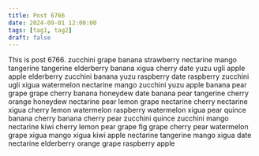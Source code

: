 ```yaml
---
title: Post 6766
date: 2024-09-01 12:00:00
tags: [tag1, tag2]
draft: false
---
```

This is post 6766.
zucchini
grape
banana
strawberry
nectarine
mango
tangerine
tangerine
elderberry
banana
xigua
cherry
date
yuzu
ugli
apple
apple
elderberry
zucchini
banana
yuzu
raspberry
date
raspberry
zucchini
ugli
xigua
watermelon
nectarine
mango
zucchini
yuzu
apple
banana
pear
grape
grape
cherry
banana
honeydew
date
banana
pear
tangerine
cherry
orange
honeydew
nectarine
pear
lemon
grape
nectarine
cherry
nectarine
xigua
cherry
lemon
watermelon
raspberry
watermelon
xigua
pear
quince
banana
cherry
banana
cherry
pear
zucchini
quince
zucchini
mango
nectarine
kiwi
cherry
lemon
pear
grape
fig
grape
cherry
pear
watermelon
grape
xigua
mango
xigua
kiwi
apple
nectarine
tangerine
mango
xigua
date
nectarine
elderberry
orange
grape
raspberry
apple
